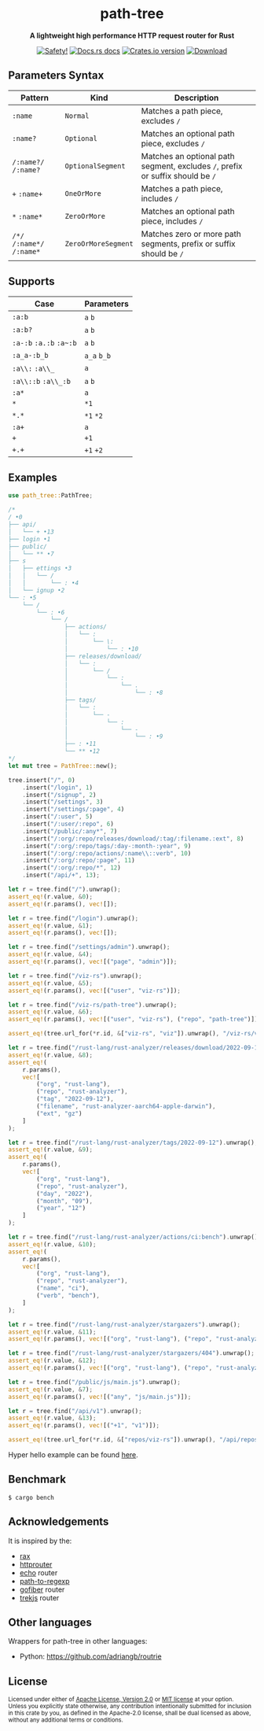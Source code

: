 <h1 align="center">path-tree</h1>

<div align="center">
  <p><strong>A lightweight high performance HTTP request router for Rust</strong></p>
</div>

<div align="center">
  <!-- Safety docs -->
  <a href="/">
    <img src="https://img.shields.io/badge/-safety!-success?style=flat-square" alt="Safety!" /></a>
  <!-- Docs.rs docs -->
  <a href="https://docs.rs/path-tree">
    <img src="https://img.shields.io/badge/docs-latest-blue.svg?style=flat-square"
      alt="Docs.rs docs" /></a>
  <!-- Crates version -->
  <a href="https://crates.io/crates/path-tree">
    <img src="https://img.shields.io/crates/v/path-tree.svg?style=flat-square"
    alt="Crates.io version" /></a>
  <!-- Downloads -->
  <a href="https://crates.io/crates/path-tree">
    <img src="https://img.shields.io/crates/d/path-tree.svg?style=flat-square"
      alt="Download" /></a>
</div>

## Parameters Syntax

| Pattern                    | Kind                | Description                                                                    |
| -------------------------- | ------------------- | ------------------------------------------------------------------------------ |
| `:name`                    | `Normal`            | Matches a path piece, excludes `/`                                             |
| `:name?`                   | `Optional`          | Matches an optional path piece, excludes `/`                                   |
| `/:name?/` `/:name?`       | `OptionalSegment`   | Matches an optional path segment, excludes `/`, prefix or suffix should be `/` |
| `+` `:name+`               | `OneOrMore`         | Matches a path piece, includes `/`                                             |
| `*` `:name*`               | `ZeroOrMore`        | Matches an optional path piece, includes `/`                                   |
| `/*/` `/:name*/` `/:name*` | `ZeroOrMoreSegment` | Matches zero or more path segments, prefix or suffix should be `/`             |

## Supports

| Case                    | Parameters  |
| ----------------------- | ----------- |
| `:a:b`                  | `a` `b`     |
| `:a:b?`                 | `a` `b`     |
| `:a-:b` `:a.:b` `:a~:b` | `a` `b`     |
| `:a_a-:b_b`             | `a_a` `b_b` |
| `:a\\:` `:a\\_`         | `a`         |
| `:a\\::b` `:a\\_:b`     | `a` `b`     |
| `:a*`                   | `a`         |
| `*`                     | `*1`        |
| `*.*`                   | `*1` `*2`   |
| `:a+`                   | `a`         |
| `+`                     | `+1`        |
| `+.+`                   | `+1` `+2`   |

## Examples

```rust
use path_tree::PathTree;

/*
/ •0
├── api/
│   └── + •13
├── login •1
├── public/
│   └── ** •7
├── s
│   ├── ettings •3
│   │   └── /
│   │       └── : •4
│   └── ignup •2
└── : •5
    └── /
        └── : •6
            └── /
                ├── actions/
                │   └── :
                │       └── \:
                │           └── : •10
                ├── releases/download/
                │   └── :
                │       └── /
                │           └── :
                │               └── .
                │                   └── : •8
                ├── tags/
                │   └── :
                │       └── -
                │           └── :
                │               └── -
                │                   └── : •9
                ├── : •11
                └── ** •12
*/
let mut tree = PathTree::new();

tree.insert("/", 0)
    .insert("/login", 1)
    .insert("/signup", 2)
    .insert("/settings", 3)
    .insert("/settings/:page", 4)
    .insert("/:user", 5)
    .insert("/:user/:repo", 6)
    .insert("/public/:any*", 7)
    .insert("/:org/:repo/releases/download/:tag/:filename.:ext", 8)
    .insert("/:org/:repo/tags/:day-:month-:year", 9)
    .insert("/:org/:repo/actions/:name\\::verb", 10)
    .insert("/:org/:repo/:page", 11)
    .insert("/:org/:repo/*", 12)
    .insert("/api/+", 13);

let r = tree.find("/").unwrap();
assert_eq!(r.value, &0);
assert_eq!(r.params(), vec![]);

let r = tree.find("/login").unwrap();
assert_eq!(r.value, &1);
assert_eq!(r.params(), vec![]);

let r = tree.find("/settings/admin").unwrap();
assert_eq!(r.value, &4);
assert_eq!(r.params(), vec![("page", "admin")]);

let r = tree.find("/viz-rs").unwrap();
assert_eq!(r.value, &5);
assert_eq!(r.params(), vec![("user", "viz-rs")]);

let r = tree.find("/viz-rs/path-tree").unwrap();
assert_eq!(r.value, &6);
assert_eq!(r.params(), vec![("user", "viz-rs"), ("repo", "path-tree")]);

assert_eq!(tree.url_for(*r.id, &["viz-rs", "viz"]).unwrap(), "/viz-rs/viz");

let r = tree.find("/rust-lang/rust-analyzer/releases/download/2022-09-12/rust-analyzer-aarch64-apple-darwin.gz").unwrap();
assert_eq!(r.value, &8);
assert_eq!(
    r.params(),
    vec![
        ("org", "rust-lang"),
        ("repo", "rust-analyzer"),
        ("tag", "2022-09-12"),
        ("filename", "rust-analyzer-aarch64-apple-darwin"),
        ("ext", "gz")
    ]
);

let r = tree.find("/rust-lang/rust-analyzer/tags/2022-09-12").unwrap();
assert_eq!(r.value, &9);
assert_eq!(
    r.params(),
    vec![
        ("org", "rust-lang"),
        ("repo", "rust-analyzer"),
        ("day", "2022"),
        ("month", "09"),
        ("year", "12")
    ]
);

let r = tree.find("/rust-lang/rust-analyzer/actions/ci:bench").unwrap();
assert_eq!(r.value, &10);
assert_eq!(
    r.params(),
    vec![
        ("org", "rust-lang"),
        ("repo", "rust-analyzer"),
        ("name", "ci"),
        ("verb", "bench"),
    ]
);

let r = tree.find("/rust-lang/rust-analyzer/stargazers").unwrap();
assert_eq!(r.value, &11);
assert_eq!(r.params(), vec![("org", "rust-lang"), ("repo", "rust-analyzer"), ("page", "stargazers")]);

let r = tree.find("/rust-lang/rust-analyzer/stargazers/404").unwrap();
assert_eq!(r.value, &12);
assert_eq!(r.params(), vec![("org", "rust-lang"), ("repo", "rust-analyzer"), ("*1", "stargazers/404")]);

let r = tree.find("/public/js/main.js").unwrap();
assert_eq!(r.value, &7);
assert_eq!(r.params(), vec![("any", "js/main.js")]);

let r = tree.find("/api/v1").unwrap();
assert_eq!(r.value, &13);
assert_eq!(r.params(), vec![("+1", "v1")]);

assert_eq!(tree.url_for(*r.id, &["repos/viz-rs"]).unwrap(), "/api/repos/viz-rs");
```

Hyper hello example can be found [here](examples/hello.rs).

## Benchmark

```shell
$ cargo bench
```

## Acknowledgements

It is inspired by the:

- [rax]
- [httprouter]
- [echo] router
- [path-to-regexp]
- [gofiber] router
- [trekjs] router

## Other languages

Wrappers for path-tree in other languages:

- Python: https://github.com/adriangb/routrie

## License

<sup>
Licensed under either of <a href="LICENSE-APACHE">Apache License, Version
2.0</a> or <a href="LICENSE-MIT">MIT license</a> at your option.
</sup>

<br>

<sub>
Unless you explicitly state otherwise, any contribution intentionally submitted
for inclusion in this crate by you, as defined in the Apache-2.0 license, shall
be dual licensed as above, without any additional terms or conditions.
</sub>

[radix tree]: https://github.com/viz-rs/radix-tree
[rax]: https://github.com/antirez/rax
[httprouter]: https://github.com/julienschmidt/httprouter
[path-to-regexp]: https://github.com/pillarjs/path-to-regexp
[echo]: https://github.com/labstack/echo
[gofiber]: https://github.com/gofiber/fiber
[trekjs]: https://github.com/trekjs/router
